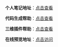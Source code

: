 **个人笔记地址**：[点击查看](/md/vue_person_notes.md)

**代码生成帮助**：[点击查看](/md/代码生成器-帮助文档.md)

**三维插件帮助**：[点击查看](/md/ViewSTL.md)

**在线预览地址**：[点击访问](https://syhy0612.github.io/vuePractice/)
